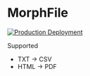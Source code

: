 # MorphFile


[![Production Deployment](https://github.com/kratostaine/spring-authorization-server/actions/workflows/continuous-integration-workflow.yml/badge.svg)](https://github.com/Eddie4k-code/MorphFile/deployments/prod)

Supported
- TXT -> CSV
- HTML -> PDF
